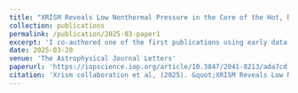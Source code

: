 ```yaml
---
title: "XRISM Reveals Low Nonthermal Pressure in the Core of the Hot, Relaxed Galaxy Cluster A2029"
collection: publications
permalink: /publication/2025-03-paper1
excerpt: 'I co-authored one of the first publications using early data from the XRISM telescope. In this study, we analyzed the extremely massive and relaxed galaxy cluster Abell 2029, one of the XRISM Performance Verification (PV) targets. Using XRISMs high spectral resolution, we measured bulk motions in the intracluster medium below 100 km/s and a velocity dispersion of ~170 km/s. If the dispersion is due to turbulence, it implies that non-thermal pressure contributes only ~3% of the thermal pressure, confirming Abell 2029's remarkably relaxed dynamical state.'
date: 2025-03-20
venue: 'The Astrophysical Journal Letters'
paperurl: 'https://iopscience.iop.org/article/10.3847/2041-8213/ada7cd'
citation: 'Xrism collaboration et al, (2025). &quot;XRISM Reveals Low Nonthermal Pressure in the Core of the Hot, Relaxed Galaxy Cluster A2029.&quot; <i>ApJL</i>.'
---
```

<!-- This paper is about the number 1. The number 2 is left for future work.

[Download paper here](http://academicpages.github.io/files/paper1.pdf)

Recommended citation: Your Name, You. (2009). "Paper Title Number 1." <i>Journal 1</i>. 1(1). -->
